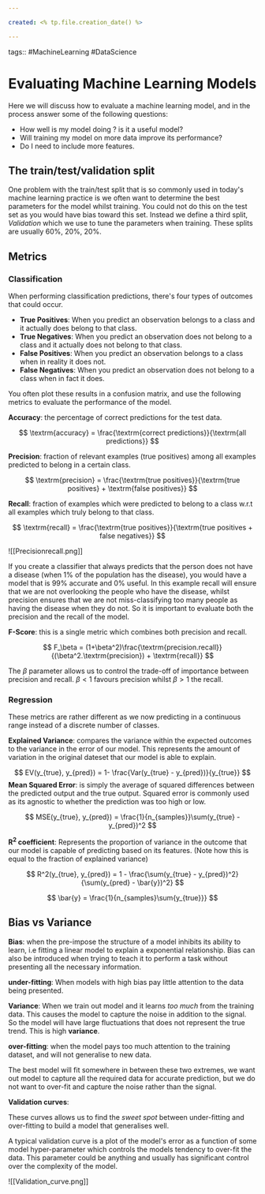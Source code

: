 ```yaml
---

created: <% tp.file.creation_date() %>

---
```

tags:: #MachineLearning #DataScience
# Evaluating Machine Learning Models

Here we will discuss how to evaluate a machine learning model, and in the process answer some of the following questions:

- How well is my model doing ? is it a useful model?
- Will training my model on more data improve its performance?
- Do I need to include more features.

## The train/test/validation split

One problem with the train/test split that is so commonly used in today's machine learning practice is we often want to determine the best parameters for the model whilst training. You could not do this on the test set as you would have bias toward this set. Instead we define a third split, *Validation* which we use to tune the parameters when training. These splits are usually 60%, 20%, 20%.

## Metrics

### Classification

When performing classification predictions, there's four types of outcomes that could occur.

- **True Positives**: When you predict an observation belongs to a class and it actually does belong to that class.
- **True Negatives**: When you predict an observation does not belong to a class and it actually does not belong to that class.
- **False Positives**: When you predict an observation belongs to a class when in reality it does not.
- **False Negatives**: When you predict an observation does not belong to a class when in fact it does.

You often plot these results in a confusion matrix, and use the following metrics to evaluate the performance of the model.

**Accuracy**: the percentage of correct predictions for the test data.

$$
\textrm{accuracy} = \frac{\textrm{correct predictions}}{\textrm{all predictions}}
$$

**Precision**: fraction of relevant examples (true positives) among all examples predicted to belong in a certain class.

$$
\textrm{precision} = \frac{\textrm{true positives}}{\textrm{true positives} + \textrm{false positives}}
$$

**Recall**: fraction of examples which were predicted to belong to a class w.r.t all examples which truly belong to that class.

$$
\textrm{recall} = \frac{\textrm{true positives}}{\textrm{true positives + false negatives}}
$$


![[Precisionrecall.png]]

If you create a classifier that always predicts that the person does not have a disease (when 1% of the population has the disease), you would have a model that is 99% accurate and 0% useful. In this example recall will ensure that we are not overlooking the people who have the disease, whilst precision ensures that we are not miss-classifying too many people as having the disease when they do not. So it is important to evaluate both the precision and the recall of the model.

**F-Score**: this is a single metric which combines both precision and recall.

$$
F_\beta = (1+\beta^2)\frac{\textrm{precision.recall}}{(\beta^2.\textrm{precision}) + \textrm{recall}}
$$

The $\beta$ parameter allows us to control the trade-off of importance between precision and recall. $\beta <1$ favours precision whilst $\beta > 1$ the recall.

### Regression

These metrics are rather different as we now predicting in a continuous range instead of a discrete number of classes.

**Explained Variance**: compares the variance within the expected outcomes to the variance in the error of our model. This represents the amount of variation in the original dateset that our model is able to explain.

$$
EV(y_{true}, y_{pred}) = 1- \frac{Var(y_{true} - y_{pred})}{y_{true}}
$$
**Mean Squared Error**: is simply the average of squared differences between the predicted output and the true output. Squared error is commonly used as its agnostic to whether the prediction was too high or low.

$$
MSE(y_{true}, y_{pred}) = \frac{1}{n_{samples}}\sum(y_{true} - y_{pred})^2
$$

**R$^2$ coefficient**: Represents the proportion of variance in the outcome that our model is capable of predicting based on its features. (Note how this is equal to the fraction of explained variance)

$$
R^2(y_{true}, y_{pred}) = 1 - \frac{\sum(y_{true} - y_{pred})^2}{\sum(y_{pred} - \bar{y})^2}
$$

$$
\bar{y} = \frac{1}{n_{samples}\sum{y_{true}}}
$$

## Bias vs Variance

**Bias**: when the  pre-impose the structure of a model inhibits its ability to learn, i.e fitting a linear model to explain a exponential relationship. Bias can also be introduced when trying to teach it to perform a task without presenting all the necessary information.

**under-fitting**: When models with high bias pay little attention to the data being presented.

**Variance**:  When we train out model and it learns *too much* from the training data. This causes the model to capture the noise in addition to the signal. So the model will have large fluctuations that does not represent the true trend. This is high **variance**.

**over-fitting**: when the model pays too much attention to the training dataset, and will not generalise to new data.

The best model will fit somewhere in between these two extremes, we want out model to capture all the required data for accurate prediction, but we do not want to over-fit and capture the noise rather than the signal.

**Validation curves**:

These curves allows us to find the *sweet spot* between under-fitting and over-fitting to build a model that generalises well.

A typical validation curve is a plot of the model's error as a function of some model hyper-parameter which controls the models tendency to over-fit the data. This parameter could be anything and usually has significant control over the complexity of the model.

![[Validation_curve.png]]



